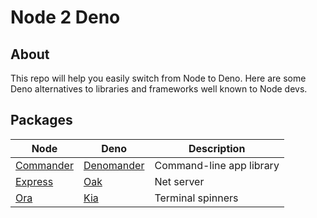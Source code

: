 # Node 2 Deno

## About

This repo will help you easily switch from Node to Deno. Here are some Deno alternatives to libraries and frameworks well known to Node devs.

## Packages

| Node                                             | Deno                                               | Description              |
| ------------------------------------------------ | -------------------------------------------------- | ------------------------ |
| [Commander](https://github.com/tj/commander.js/) | [Denomander](https://github.com/siokas/denomander) | Command-line app library |
| [Express](https://expressjs.com/)                | [Oak](https://github.com/oakserver/oak)            | Net server               |
| [Ora](https://github.com/sindresorhus/ora)       | [Kia](https://github.com/HarryPeach/kia)           | Terminal spinners        |
